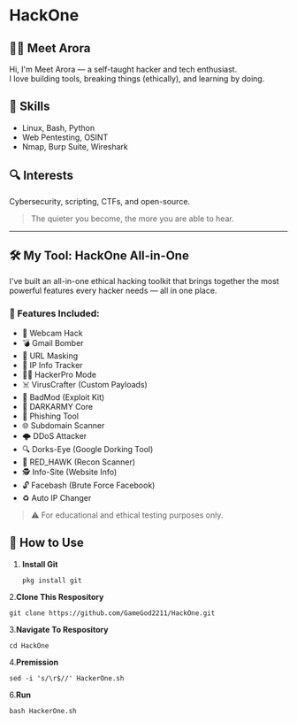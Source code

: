 # HackOne
## 👨‍💻 Meet Arora

Hi, I'm Meet Arora — a self-taught hacker and tech enthusiast.  
I love building tools, breaking things (ethically), and learning by doing.

## 🔧 Skills
- Linux, Bash, Python  
- Web Pentesting, OSINT  
- Nmap, Burp Suite, Wireshark  

## 🔍 Interests
Cybersecurity, scripting, CTFs, and open-source.

> The quieter you become, the more you are able to hear.
****
## 🛠️ My Tool: HackOne All-in-One

I've built an all-in-one ethical hacking toolkit that brings together the most powerful features every hacker needs — all in one place.

### 🔧 Features Included:

- 🎥 Webcam Hack  
- 💣 Gmail Bomber  
- 🔗 URL Masking  
- 📍 IP Info Tracker  
- 👨‍💻 HackerPro Mode  
- ☠️ VirusCrafter (Custom Payloads)  
- 🐍 BadMod (Exploit Kit)  
- 🧠 DARKARMY Core  
- 🎣 Phishing Tool  
- 🌐 Subdomain Scanner  
- 🌩️ DDoS Attacker  
- 🔍 Dorks-Eye (Google Dorking Tool)  
- 📡 RED_HAWK (Recon Scanner)  
- 🕵️ Info-Site (Website Info)  
- 🔓 Facebash (Brute Force Facebook)  
- ♻️ Auto IP Changer

> ⚠️ For educational and ethical testing purposes only.

## 🚀 How to Use

1. **Install Git**  
   ```
   pkg install git
2.**Clone This Respository**
  ```
  git clone https://github.com/GameGod2211/HackOne.git
```
3.**Navigate To Respository**
```
cd HackOne
```
4.**Premission**
```
sed -i 's/\r$//' HackerOne.sh
```
6.**Run**
```
bash HackerOne.sh
```

